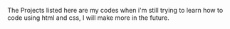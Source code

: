 The Projects listed here are my codes when i'm still trying to learn how to code using html and css, I will make more in the future.

